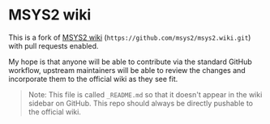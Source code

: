 # MSYS2 wiki

This is a fork of [MSYS2 wiki](https://github.com/msys2/msys2/wiki) (`https://github.com/msys2/msys2.wiki.git`) with pull requests enabled.

My hope is that anyone will be able to contribute via the standard GitHub workflow, upstream maintainers will be able to review the changes and incorporate them to the official wiki as they see fit.

> Note: This file is called `_README.md` so that it doesn't appear in the wiki sidebar on GitHub. This repo should always be directly pushable to the official wiki.
